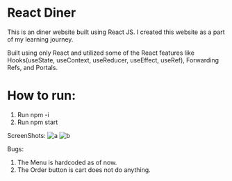 # React Diner

This is an diner website built using React JS. I created this website as a part of my learning journey.

Built using only React and utilized some of the React features like Hooks(useState, useContext, useReducer, useEffect, useRef), Forwarding Refs, and Portals.

# How to run:
1. Run npm -i
2. Run npm start

ScreenShots:
![a](https://user-images.githubusercontent.com/114196274/213616381-4fc38fb5-6d69-4e42-9a75-32c75006ea45.jpg)
![b](https://user-images.githubusercontent.com/114196274/213616388-3e8167b1-fd5d-4f30-8bdf-14b20a272ed9.jpg)

Bugs:
1. The Menu is hardcoded as of now.
2. The Order button is cart does not do anything.
